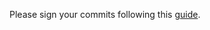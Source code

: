 Please sign your commits following this [guide](https://docs.github.com/en/github/authenticating-to-github/managing-commit-signature-verification).
